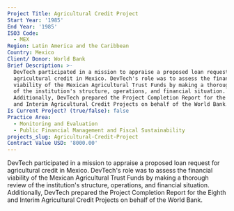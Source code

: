 ```yaml
---
Project Title: Agricultural Credit Project
Start Year: '1985'
End Year: '1985'
ISO3 Code:
  - MEX
Region: Latin America and the Caribbean
Country: Mexico
Client/ Donor: World Bank
Brief Description: >-
  DevTech participated in a mission to appraise a proposed loan request for
  agricultural credit in Mexico. DevTech's role was to assess the financial
  viability of the Mexican Agricultural Trust Funds by making a thorough review
  of the institution's structure, operations, and financial situation.
  Additionally, DevTech prepared the Project Completion Report for the Eighth
  and Interim Agricultural Credit Projects on behalf of the World Bank.
Is Current Project? (true/false): false
Practice Area:
  - Monitoring and Evaluation
  - Public Financial Management and Fiscal Sustainability
projects_slug: Agricultural-Credit-Project
Contract Value USD: '8000.00'
---
```

DevTech participated in a mission to appraise a proposed loan request for agricultural credit in Mexico. DevTech's role was to assess the financial viability of the Mexican Agricultural Trust Funds by making a thorough review of the institution's structure, operations, and financial situation. Additionally, DevTech prepared the Project Completion Report for the Eighth and Interim Agricultural Credit Projects on behalf of the World Bank.